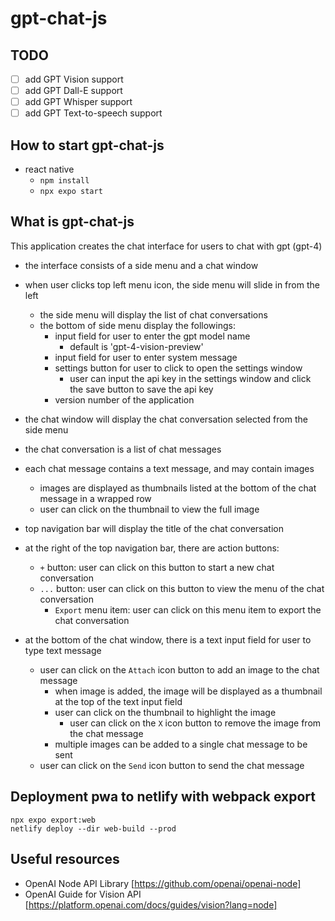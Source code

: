 # gpt-chat-js

## TODO

- [ ] add GPT Vision support
- [ ] add GPT Dall-E support
- [ ] add GPT Whisper support
- [ ] add GPT Text-to-speech support

## How to start gpt-chat-js

- react native
  - `npm install`
  - `npx expo start`

## What is gpt-chat-js

This application creates the chat interface for users to chat with gpt (gpt-4)

- the interface consists of a side menu and a chat window
- when user clicks top left menu icon, the side menu will slide in from the left

  - the side menu will display the list of chat conversations
  - the bottom of side menu display the followings:
    - input field for user to enter the gpt model name
      - default is 'gpt-4-vision-preview'
    - input field for user to enter system message
    - settings button for user to click to open the settings window
      - user can input the api key in the settings window and click the save button to save the api key
    - version number of the application

- the chat window will display the chat conversation selected from the side menu
- the chat conversation is a list of chat messages
- each chat message contains a text message, and may contain images
  - images are displayed as thumbnails listed at the bottom of the chat message in a wrapped row
  - user can click on the thumbnail to view the full image
- top navigation bar will display the title of the chat conversation
- at the right of the top navigation bar, there are action buttons:
  - `+` button: user can click on this button to start a new chat conversation
  - `...` button: user can click on this button to view the menu of the chat conversation
    - `Export` menu item: user can click on this menu item to export the chat conversation
- at the bottom of the chat window, there is a text input field for user to type text message
  - user can click on the `Attach` icon button to add an image to the chat message
    - when image is added, the image will be displayed as a thumbnail at the top of the text input field
    - user can click on the thumbnail to highlight the image
      - user can click on the `X` icon button to remove the image from the chat message
    - multiple images can be added to a single chat message to be sent
  - user can click on the `Send` icon button to send the chat message

## Deployment pwa to netlify with webpack export

```
npx expo export:web
netlify deploy --dir web-build --prod

```

## Useful resources

- OpenAI Node API Library [https://github.com/openai/openai-node]
- OpenAI Guide for Vision API [https://platform.openai.com/docs/guides/vision?lang=node]
